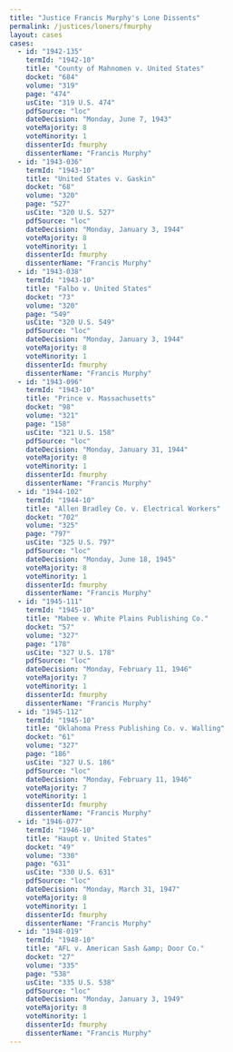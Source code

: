 ```yaml
---
title: "Justice Francis Murphy's Lone Dissents"
permalink: /justices/loners/fmurphy
layout: cases
cases:
  - id: "1942-135"
    termId: "1942-10"
    title: "County of Mahnomen v. United States"
    docket: "684"
    volume: "319"
    page: "474"
    usCite: "319 U.S. 474"
    pdfSource: "loc"
    dateDecision: "Monday, June 7, 1943"
    voteMajority: 8
    voteMinority: 1
    dissenterId: fmurphy
    dissenterName: "Francis Murphy"
  - id: "1943-036"
    termId: "1943-10"
    title: "United States v. Gaskin"
    docket: "68"
    volume: "320"
    page: "527"
    usCite: "320 U.S. 527"
    pdfSource: "loc"
    dateDecision: "Monday, January 3, 1944"
    voteMajority: 8
    voteMinority: 1
    dissenterId: fmurphy
    dissenterName: "Francis Murphy"
  - id: "1943-038"
    termId: "1943-10"
    title: "Falbo v. United States"
    docket: "73"
    volume: "320"
    page: "549"
    usCite: "320 U.S. 549"
    pdfSource: "loc"
    dateDecision: "Monday, January 3, 1944"
    voteMajority: 8
    voteMinority: 1
    dissenterId: fmurphy
    dissenterName: "Francis Murphy"
  - id: "1943-096"
    termId: "1943-10"
    title: "Prince v. Massachusetts"
    docket: "98"
    volume: "321"
    page: "158"
    usCite: "321 U.S. 158"
    pdfSource: "loc"
    dateDecision: "Monday, January 31, 1944"
    voteMajority: 8
    voteMinority: 1
    dissenterId: fmurphy
    dissenterName: "Francis Murphy"
  - id: "1944-102"
    termId: "1944-10"
    title: "Allen Bradley Co. v. Electrical Workers"
    docket: "702"
    volume: "325"
    page: "797"
    usCite: "325 U.S. 797"
    pdfSource: "loc"
    dateDecision: "Monday, June 18, 1945"
    voteMajority: 8
    voteMinority: 1
    dissenterId: fmurphy
    dissenterName: "Francis Murphy"
  - id: "1945-111"
    termId: "1945-10"
    title: "Mabee v. White Plains Publishing Co."
    docket: "57"
    volume: "327"
    page: "178"
    usCite: "327 U.S. 178"
    pdfSource: "loc"
    dateDecision: "Monday, February 11, 1946"
    voteMajority: 7
    voteMinority: 1
    dissenterId: fmurphy
    dissenterName: "Francis Murphy"
  - id: "1945-112"
    termId: "1945-10"
    title: "Oklahoma Press Publishing Co. v. Walling"
    docket: "61"
    volume: "327"
    page: "186"
    usCite: "327 U.S. 186"
    pdfSource: "loc"
    dateDecision: "Monday, February 11, 1946"
    voteMajority: 7
    voteMinority: 1
    dissenterId: fmurphy
    dissenterName: "Francis Murphy"
  - id: "1946-077"
    termId: "1946-10"
    title: "Haupt v. United States"
    docket: "49"
    volume: "330"
    page: "631"
    usCite: "330 U.S. 631"
    pdfSource: "loc"
    dateDecision: "Monday, March 31, 1947"
    voteMajority: 8
    voteMinority: 1
    dissenterId: fmurphy
    dissenterName: "Francis Murphy"
  - id: "1948-019"
    termId: "1948-10"
    title: "AFL v. American Sash &amp; Door Co."
    docket: "27"
    volume: "335"
    page: "538"
    usCite: "335 U.S. 538"
    pdfSource: "loc"
    dateDecision: "Monday, January 3, 1949"
    voteMajority: 8
    voteMinority: 1
    dissenterId: fmurphy
    dissenterName: "Francis Murphy"
---
```

